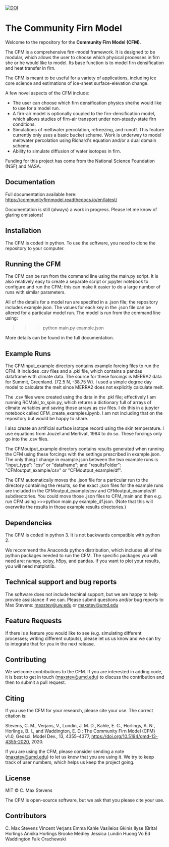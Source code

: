 [![DOI](https://zenodo.org/badge/DOI/10.5281/zenodo.3585884.svg)](https://doi.org/10.5281/zenodo.3585884)

# The Community Firn Model

Welcome to the repository for the **Community Firn Model (CFM)**. 

The CFM is a comprehensive firn-model framework. It is designed to be modular, which allows the user to choose which physical processes in firn she or he would like to model. Its base function is to model firn densification and heat transfer in firn.

The CFM is meant to be useful for a variety of applications, including ice core science and estimations of ice-sheet surface-elevation change.

A few novel aspects of the CFM include:

- The user can choose which firn densification physics she/he would like to use for a model run.
- A firn-air model is optionally coupled to the firn-densification model, which allows studies of firn-air transport under non-steady-state firn conditions.
- Simulations of meltwater percolation, refreezing, and runoff. This feature currently only uses a basic bucket scheme. Work is underway to model meltwater percolation using Richard's equation and/or a dual domain scheme.
- Ability to simulate diffusion of water isotopes in firn.

Funding for this project has come from the National Science Foundation (NSF) and NASA.

## Documentation

Full documentation available here: https://communityfirnmodel.readthedocs.io/en/latest/ 

Documentation is still (always) a work in progress. Please let me know of glaring omissions!

## Installation

The CFM is coded in python. To use the software, you need to clone the repository to your computer.

## Running the CFM

The CFM can be run from the command line using the main.py script. It is also relatively easy to create a separate script or jupyter notebook to configure and run the CFM; this can make it easier to do a large number of runs with similar parameters. 

All of the details for a model run are specifed in a .json file; the repository includes example.json. The values for each key in the .json file can be altered for a particular model run. The model is run from the command line using:

>>> python main.py example.json

More details can be found in the full documentation.

## Example Runs

The CFMinput_example directory contains example forcing files to run the CFM. It includes .csv files and a .pkl file, which contains a pandas dataframe with climate data. The source for these forcings is MERRA2 data for Summit, Greenland. (72.5 N, -38.75 W). I used a simple degree day model to calculate the melt since MERRA2 does not explicitly calculate melt.

The .csv files were created using the data in the .pkl file; effectively I am running RCMpkl_to_spin.py, which returns a dictionary full of arrays of climate variables and saving those arrays as csv files. I do this in a jupyter notebook called CFM_create_examples.ipynb. I am not including that on the repository but would be happy to share.

I also create an artificial surface isotope record using the skin temperature. I use equations from Jouzel and Merlivat, 1984 to do so. These forcings only go into the .csv files.

The CFMoutput_example directory contains results generated when running the CFM using these forcings with the settings prescribed in example.json. The only thing I change in example.json between the two example runs is "input_type": "csv" or "dataframe"; and "resultsFolder": "CFMoutput_example/csv" or "CFMoutput_example/df". 

The CFM automatically moves the .json file for a particular run to the directory containing the results, so the exact .json files for the example runs are included in the CFMoutput_example/csv and CFMoutput_example/df subdirectories. You could move those .json files to CFM_main and then e.g. run CFM using >>>python main.py example_df.json. (Note that this will overwrite the results in those example results directories.)

## Dependencies

The CFM is coded in python 3. It is not backwards compatible with python 2.

We recommend the Anaconda python distribution, which includes all of the python packages needed to run the CFM. The specific packages you will need are: numpy, scipy, h5py, and pandas. If you want to plot your results, you will need matplotlib.

## Technical support and bug reports

The software does not include techinal support, but we are happy to help provide assistance if we can. Please submit questions and/or bug reports to Max Stevens: maxstev@uw.edu or maxstev@umd.edu

## Feature Requests

If there is a feature you would like to see (e.g. simulating different processes; writing different outputs), please let us us know and we can try to integrate that for you in the next release.

## Contributing

We welcome contributions to the CFM. If you are interested in adding code, it is best to get in touch (maxstev@umd.edu) to discuss the contribution and then to submit a pull request.

## Citing

If you use the CFM for your research, please cite your use. The correct citation is: 

Stevens, C. M., Verjans, V., Lundin, J. M. D., Kahle, E. C., Horlings, A. N., Horlings, B. I., and Waddington, E. D.: The Community Firn Model (CFM) v1.0, Geosci. Model Dev., 13, 4355–4377, https://doi.org/10.5194/gmd-13-4355-2020, 2020.

If you are using the CFM, please consider sending a note (maxstev@umd.edu) to let us know that you are using it. We try to keep track of user numbers, which helps us keep the project going.

## License

MIT © C. Max Stevens

The CFM is open-source software, but we ask that you please cite your use.

## Contributors
C. Max Stevens
Vincent Verjans
Emma Kahle
Vasileios Gkinis
Ilyse (Brita) Horlings
Annika Horlings
Brooke Medley
Jessica Lundin
Huong Vo
Ed Waddington
Falk Orachewski
